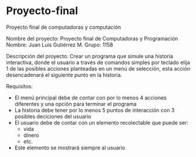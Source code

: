 # Proyecto-final
Proyecto final de computadoras y computación

Nombre del proyecto: Proyecto final de Computadoras y Programación
Nombre: Juan Luis Gutiérrez M.
Grupo: 1158

Descripción del proyecto:
Crear un programa que simule una historia interactiva,
donde el usuario a  través de comandos simples por teclado elija 1 de las posibles acciones  planteadas en un menú de selección, 
esta acción desencadenará el siguiente  punto en la historia.

Requisitos:
- El menú principal debe de contar con por lo menos 4 acciones diferentes y una opción para terminar el programa
- La historia debe tener por lo menos 5 puntos de interacción con 3 posibles deciciones del usuario
- El usuario debe de contar con un elemento recolectable que puede ser:
    - vida
    - dinero
    - etc.
- Este elemento se mostrará siempre al usuario 
